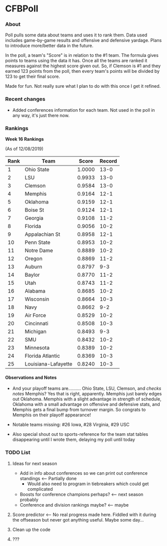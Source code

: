 # CFBPoll

### About

Poll pulls some data about teams and uses it to rank them.  Data used includes game-by-game results and offensive and defensive yardage.  Plans to introduce more/better data in the future.

In the poll, a team's "Score" is in relation to the #1 team.  The formula gives points to teams using the data it has.  Once all the teams are ranked it measures against the highest score given out.  So, if Clemson is #1 and they earned 123 points from the poll, then every team's points will be divided by 123 to get their final score.

Made for fun.  Not really sure what I plan to do with this once I get it refined.

### Recent changes

* Added conferences information for each team.  Not used in the poll in any way, it's just there now.

### Rankings

**Week 16 Rankings**

(As of 12/08/2019)

Rank| Team | Score | Record
---|---|---|---
1 | Ohio State | 1.0000 | 13-0
2 | LSU | 0.9933 | 13-0
3 | Clemson | 0.9584 | 13-0
4 | Memphis | 0.9164 | 12-1
5 | Oklahoma | 0.9159 | 12-1
6 | Boise St | 0.9124 | 12-1
7 | Georgia | 0.9108 | 11-2
8 | Florida | 0.9056 | 10-2
9 | Appalachian St | 0.8958 | 12-1
10 | Penn State | 0.8953 | 10-2
11 | Notre Dame | 0.8889 | 10-2
12 | Oregon | 0.8869 | 11-2
13 | Auburn | 0.8797 | 9-3
14 | Baylor | 0.8770 | 11-2
15 | Utah | 0.8743 | 11-2
16 | Alabama | 0.8685 | 10-2
17 | Wisconsin | 0.8664 | 10-3
18 | Navy | 0.8662 | 9-2
19 | Air Force | 0.8529 | 10-2
20 | Cincinnati | 0.8508 | 10-3
21 | Michigan | 0.8493 | 9-3
22 | SMU | 0.8432 | 10-2
23 | Minnesota | 0.8389 | 10-2
24 | Florida Atlantic | 0.8369 | 10-3
25 | Louisiana-Lafayette | 0.8240 | 10-3

#### Observations and Notes

* And your playoff teams are.......... Ohio State, LSU, Clemson, and *checks notes* Memphis?  Yes that is right, apparently.  Memphis just barely edges out Oklahoma.  Memphis with a slight advantage in strength of schedule, Oklahoma with a small advantage on offensive and defensive stats, and Memphis gets a final bump from turnover margin.  So congrats to Memphis on their playoff appearance!

* Notable teams missing: #26 Iowa, #28 Virginia, #29 USC

* Also special shout out to sports-reference for the team stat tables disappearing until I wrote them, delaying my poll until today


### TODO List

1. Ideas for next season
    * Add in info about conferences so we can print out conference standings <-- Partially done
        * Would also need to program in tiebreakers which could get complicated
    * Boosts for conference champions perhaps? <-- next season probably
    * Conference and division rankings maybe? <-- maybe
	
2. Score predictor <-- No real progress made here.  Fiddled with it during the offseason but never got anything useful.  Maybe some day...

3. Clean up the code

4. ???